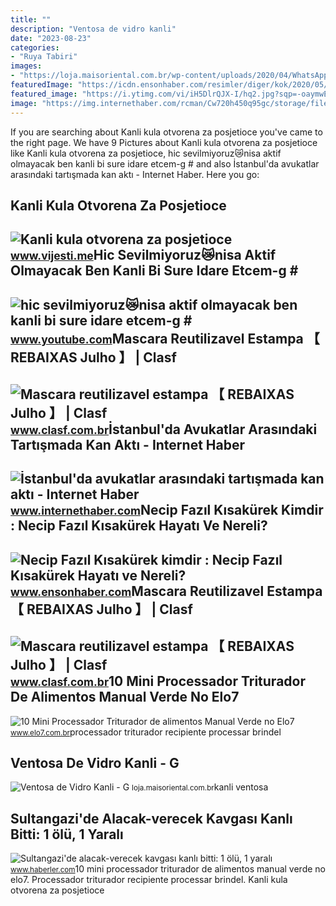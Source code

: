 ```yaml
---
title: ""
description: "Ventosa de vidro kanli"
date: "2023-08-23"
categories:
- "Ruya Tabiri"
images:
- "https://loja.maisoriental.com.br/wp-content/uploads/2020/04/WhatsApp-Image-2020-04-04-at-12.42.14-1-1024x949.jpeg"
featuredImage: "https://icdn.ensonhaber.com/resimler/diger/kok/2020/05/25/necip-fazil_5850.jpg"
featured_image: "https://i.ytimg.com/vi/iH5DlrQJX-I/hq2.jpg?sqp=-oaymwEoCOADEOgC8quKqQMcGADwAQH4Ac4FgAKACooCDAgAEAEYZSBZKFcwDw==&amp;rs=AOn4CLCZvrX0u2IK_93U9_QaLzANGNRmmg"
image: "https://img.internethaber.com/rcman/Cw720h450q95gc/storage/files/images/2020/01/20/avukatlar-arasindaki-kavga-kanli-bi-drce_cover.jpg"
---
```


If you are searching about Kanli kula otvorena za posjetioce you've came to the right page. We have 9 Pictures about Kanli kula otvorena za posjetioce like Kanli kula otvorena za posjetioce, hic sevilmiyoruz😿nisa aktif olmayacak ben kanli bi sure idare etcem-g # and also İstanbul'da avukatlar arasındaki tartışmada kan aktı - Internet Haber. Here you go:

Kanli Kula Otvorena Za Posjetioce
---------------------------------

 ![Kanli kula otvorena za posjetioce](https://www.vijesti.me/data/images/2019/02/10/00/2034699_20190210000244_5c5f669fb789684ea0e97764jpeg_share.jpg) <small>www.vijesti.me</small>Hic Sevilmiyoruz😿nisa Aktif Olmayacak Ben Kanli Bi Sure Idare Etcem-g #
-----------------------------------------------------------------------

 ![hic sevilmiyoruz😿nisa aktif olmayacak ben kanli bi sure idare etcem-g #](https://i.ytimg.com/vi/iH5DlrQJX-I/hq2.jpg?sqp=-oaymwEoCOADEOgC8quKqQMcGADwAQH4Ac4FgAKACooCDAgAEAEYZSBZKFcwDw==&rs=AOn4CLCZvrX0u2IK_93U9_QaLzANGNRmmg) <small>www.youtube.com</small>Mascara Reutilizavel Estampa 【 REBAIXAS Julho 】 | Clasf
-------------------------------------------------------

 ![Mascara reutilizavel estampa 【 REBAIXAS Julho 】 | Clasf](https://img.clasf.com.br/2020/04/12/Mscara-Reutilizvel-Tecido-20200412141826.0609050015.jpg) <small>www.clasf.com.br</small>İstanbul'da Avukatlar Arasındaki Tartışmada Kan Aktı - Internet Haber
---------------------------------------------------------------------

 ![İstanbul'da avukatlar arasındaki tartışmada kan aktı - Internet Haber](https://img.internethaber.com/rcman/Cw720h450q95gc/storage/files/images/2020/01/20/avukatlar-arasindaki-kavga-kanli-bi-drce_cover.jpg) <small>www.internethaber.com</small>Necip Fazıl Kısakürek Kimdir : Necip Fazıl Kısakürek Hayatı Ve Nereli?
----------------------------------------------------------------------

 ![Necip Fazıl Kısakürek kimdir : Necip Fazıl Kısakürek Hayatı ve Nereli?](https://icdn.ensonhaber.com/resimler/diger/kok/2020/05/25/necip-fazil_5850.jpg) <small>www.ensonhaber.com</small>Mascara Reutilizavel Estampa 【 REBAIXAS Julho 】 | Clasf
-------------------------------------------------------

 ![Mascara reutilizavel estampa 【 REBAIXAS Julho 】 | Clasf](https://img.clasf.com.br/2020/05/05/Mscara-Reutilizvel-Tecido-20200505170227.5991490015.jpg) <small>www.clasf.com.br</small>10 Mini Processador Triturador De Alimentos Manual Verde No Elo7
----------------------------------------------------------------

 ![10 Mini Processador Triturador de alimentos Manual Verde no Elo7](https://img.elo7.com.br/product/main/3091196/10-mini-processador-triturador-de-alimentos-manual-verde-recipiente-para-processar-alimentos.jpg) <small>www.elo7.com.br</small>processador triturador recipiente processar brindel

Ventosa De Vidro Kanli - G
--------------------------

 ![Ventosa de Vidro Kanli - G](https://loja.maisoriental.com.br/wp-content/uploads/2020/04/WhatsApp-Image-2020-04-04-at-12.42.14-1-1024x949.jpeg) <small>loja.maisoriental.com.br</small>kanli ventosa

Sultangazi'de Alacak-verecek Kavgası Kanlı Bitti: 1 ölü, 1 Yaralı
-----------------------------------------------------------------

 ![Sultangazi'de alacak-verecek kavgası kanlı bitti: 1 ölü, 1 yaralı](https://i.hbrcdn.com/haber/2021/06/25/sultangazi-de-alacak-verecek-kavgasi-kanli-bi-14223953_amp.jpg) <small>www.haberler.com</small>10 mini processador triturador de alimentos manual verde no elo7. Processador triturador recipiente processar brindel. Kanli kula otvorena za posjetioce
